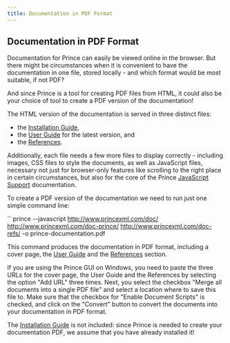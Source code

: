 ```yaml
---
title: Documentation in PDF Format
---
```


Documentation in PDF Format
---------------------------

Documentation for Prince can easily be viewed online in the browser. But there might be circumstances when it is convenient to have the documentation in one file, stored locally - and which format would be most suitable, if not PDF?

And since Prince is a tool for creating PDF files from HTML, it could also be your choice of tool to create a PDF version of the documentation!

The HTML version of the documentation is served in three distinct files:

-   the [Installation Guide](doc-install.html),
-   the [User Guide](doc-prince.html) for the latest version, and
-   the [References](doc-refs.html).

Additionally, each file needs a few more files to display correctly - including images, CSS files to style the documents, as well as JavaScript files, necessary not just for browser-only features like scrolling to the right place in certain circumstances, but also for the core of the Prince [JavaScript Support](doc-refs.html#js-support) documentation.

To create a PDF version of the documentation we need to run just one simple command line:

``
    prince --javascript http://www.princexml.com/doc/ http://www.princexml.com/doc-prince/ http://www.princexml.com/doc-refs/ -o prince-documentation.pdf

This command produces the documentation in PDF format, including a cover page, the [User Guide](doc-prince.html) and the [References](doc-refs.html) section.

If you are using the Prince GUI on Windows, you need to paste the three URLs for the cover page, the User Guide and the References by selecting the option "Add URL" three times. Next, you select the checkbox "Merge all documents into a single PDF file" and select a location where to save this file to. Make sure that the checkbox for "Enable Document Scripts" is checked, and click on the "Convert" button to convert the documents into your documentation in PDF format.

The [Installation Guide](doc-install.html) is not included: since Prince is needed to create your documentation PDF, we assume that you have already installed it!

